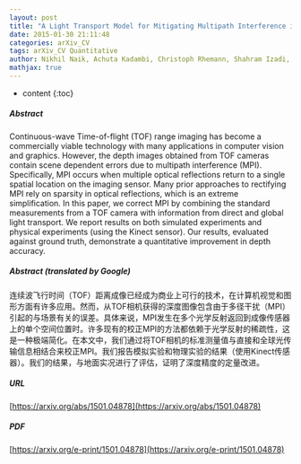 ```yaml
---
layout: post
title: "A Light Transport Model for Mitigating Multipath Interference in TOF Sensors"
date: 2015-01-30 21:11:48
categories: arXiv_CV
tags: arXiv_CV Quantitative
author: Nikhil Naik, Achuta Kadambi, Christoph Rhemann, Shahram Izadi, Ramesh Raskar, Sing Bing Kang
mathjax: true
---
```


* content
{:toc}

##### Abstract
Continuous-wave Time-of-flight (TOF) range imaging has become a commercially viable technology with many applications in computer vision and graphics. However, the depth images obtained from TOF cameras contain scene dependent errors due to multipath interference (MPI). Specifically, MPI occurs when multiple optical reflections return to a single spatial location on the imaging sensor. Many prior approaches to rectifying MPI rely on sparsity in optical reflections, which is an extreme simplification. In this paper, we correct MPI by combining the standard measurements from a TOF camera with information from direct and global light transport. We report results on both simulated experiments and physical experiments (using the Kinect sensor). Our results, evaluated against ground truth, demonstrate a quantitative improvement in depth accuracy.

##### Abstract (translated by Google)
连续波飞行时间（TOF）距离成像已经成为商业上可行的技术，在计算机视觉和图形方面有许多应用。然而，从TOF相机获得的深度图像包含由于多径干扰（MPI）引起的与场景有关的误差。具体来说，MPI发生在多个光学反射返回到成像传感器上的单个空间位置时。许多现有的校正MPI的方法都依赖于光学反射的稀疏性，这是一种极端简化。在本文中，我们通过将TOF相机的标准测量值与直接和全球光传输信息相结合来校正MPI。我们报告模拟实验和物理实验的结果（使用Kinect传感器）。我们的结果，与地面实况进行了评估，证明了深度精度的定量改进。

##### URL
[https://arxiv.org/abs/1501.04878](https://arxiv.org/abs/1501.04878)

##### PDF
[https://arxiv.org/e-print/1501.04878](https://arxiv.org/e-print/1501.04878)

